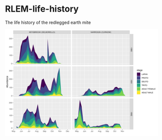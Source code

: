 # RLEM-life-history
The life history of the redlegged earth mite

![life history](./plots/lifehistorymite.png)